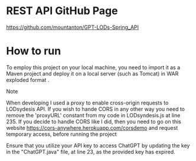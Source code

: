 # REST API GitHub Page
https://github.com/mountanton/GPT-LODs-Spring_API

# How to run

To employ this project on your local machine, you need to import it as a Maven project and deploy it on a local server (such as Tomcat) in WAR exploded format .

>[!NOTE] 
>When developing I used a proxy to enable cross-origin requests to LODsydesis API. If you wish to hande CORS in any other way you need to remove the 'proxyURL' constant from my code in LODsyndesis.js at line 235.
>If you decide to handle CORS like I did, then you need to go on this website https://cors-anywhere.herokuapp.com/corsdemo and request temporary access, before running the project
>
>Ensure that you utilize your API key to access ChatGPT by updating the key in the "ChatGPT.java" file, at line 23, as the provided key has expired.
